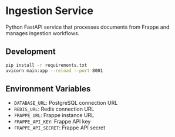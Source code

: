 # Ingestion Service

Python FastAPI service that processes documents from Frappe and manages ingestion workflows.

## Development

```bash
pip install -r requirements.txt
uvicorn main:app --reload --port 8001
```

## Environment Variables

- `DATABASE_URL`: PostgreSQL connection URL
- `REDIS_URL`: Redis connection URL
- `FRAPPE_URL`: Frappe instance URL
- `FRAPPE_API_KEY`: Frappe API key
- `FRAPPE_API_SECRET`: Frappe API secret